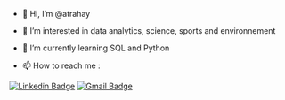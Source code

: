 - 👋 Hi, I’m @atrahay
  
- 👀 I’m interested in data analytics, science, sports and environnement

- 🌱 I’m currently learning SQL and Python

- 📫 How to reach me : 

[![Linkedin Badge](https://img.shields.io/badge/-LinkedIn-blue?style=flat-square&logo=Linkedin&logoColor=white&link=https://www.linkedin.com/in/aurelie-trahay/)](https://www.linkedin.com/in/aurelie-trahay/)
[![Gmail Badge](https://img.shields.io/badge/-Gmail-d14836?style=flat-square&logo=Gmail&logoColor=white&link=mail@aurelie.trahay@gmail.com)](mailto:mail@aurelie.trahay@gmail.com)

<!---
atrahay/atrahay is a ✨ special ✨ repository because its `README.md` (this file) appears on your GitHub profile.
You can click the Preview link to take a look at your changes.
--->
